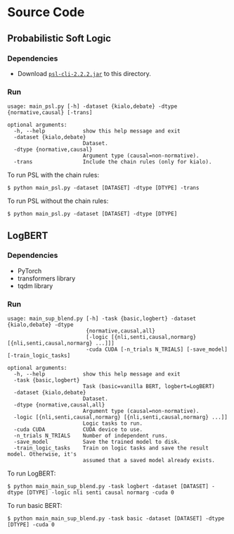 # Source Code

## Probabilistic Soft Logic
### Dependencies
* Download [`psl-cli-2.2.2.jar`](https://github.com/linqs/psl) to this directory.

### Run
```
usage: main_psl.py [-h] -dataset {kialo,debate} -dtype {normative,causal} [-trans]

optional arguments:
  -h, --help            show this help message and exit
  -dataset {kialo,debate}
                        Dataset.
  -dtype {normative,causal}
                        Argument type (causal=non-normative).
  -trans                Include the chain rules (only for kialo).
```

To run PSL with the chain rules:
```
$ python main_psl.py -dataset [DATASET] -dtype [DTYPE] -trans
```

To run PSL without the chain rules:
```
$ python main_psl.py -dataset [DATASET] -dtype [DTYPE]
```


## LogBERT
### Dependencies
* PyTorch
* transformers library
* tqdm library

### Run
```
usage: main_sup_blend.py [-h] -task {basic,logbert} -dataset {kialo,debate} -dtype
                         {normative,causal,all}
                         [-logic [{nli,senti,causal,normarg} [{nli,senti,causal,normarg} ...]]]
                         -cuda CUDA [-n_trials N_TRIALS] [-save_model] [-train_logic_tasks]

optional arguments:
  -h, --help            show this help message and exit
  -task {basic,logbert}
                        Task (basic=vanilla BERT, logbert=LogBERT)
  -dataset {kialo,debate}
                        Dataset.
  -dtype {normative,causal,all}
                        Argument type (causal=non-normative).
  -logic [{nli,senti,causal,normarg} [{nli,senti,causal,normarg} ...]]
                        Logic tasks to run.
  -cuda CUDA            CUDA device to use.
  -n_trials N_TRIALS    Number of independent runs.
  -save_model           Save the trained model to disk.
  -train_logic_tasks    Train on logic tasks and save the result model. Otherwise, it's
                        assumed that a saved model already exists.
```


To run LogBERT:
```
$ python main_main_sup_blend.py -task logbert -dataset [DATASET] -dtype [DTYPE] -logic nli senti causal normarg -cuda 0
```

To run basic BERT:
```
$ python main_main_sup_blend.py -task basic -dataset [DATASET] -dtype [DTYPE] -cuda 0
```


